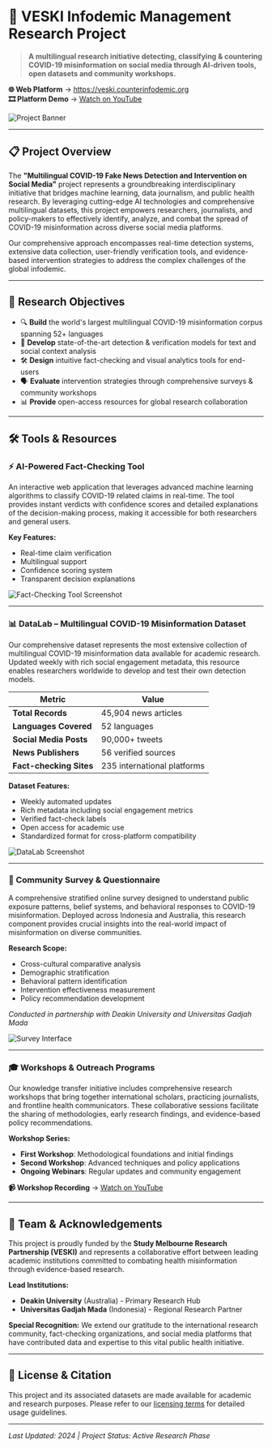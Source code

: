 # 🦠 VESKI Infodemic Management Research Project

> **A multilingual research initiative detecting, classifying & countering COVID-19 misinformation on social media through AI-driven tools, open datasets and community workshops.**

**🌐 Web Platform** → <https://veski.counterinfodemic.org>  
**🎞️ Platform Demo** → [Watch on YouTube](https://youtu.be/d8kwXpryflY?si=aOcCZ2sR9nOXnaP2)

![Project Banner](assets/banner.jpg)

---

## 📋 Project Overview

The **"Multilingual COVID-19 Fake News Detection and Intervention on Social Media"** project represents a groundbreaking interdisciplinary initiative that bridges machine learning, data journalism, and public health research. By leveraging cutting-edge AI technologies and comprehensive multilingual datasets, this project empowers researchers, journalists, and policy-makers to effectively identify, analyze, and combat the spread of COVID-19 misinformation across diverse social media platforms.

Our comprehensive approach encompasses real-time detection systems, extensive data collection, user-friendly verification tools, and evidence-based intervention strategies to address the complex challenges of the global infodemic.

---

## 🎯 Research Objectives

- 🔍 **Build** the world's largest multilingual COVID-19 misinformation corpus spanning 52+ languages
- 🤖 **Develop** state-of-the-art detection & verification models for text and social context analysis
- 🛠️ **Design** intuitive fact-checking and visual analytics tools for end-users
- 🗣️ **Evaluate** intervention strategies through comprehensive surveys & community workshops
- 📊 **Provide** open-access resources for global research collaboration

---

## 🛠️ Tools & Resources

### ⚡ AI-Powered Fact-Checking Tool

An interactive web application that leverages advanced machine learning algorithms to classify COVID-19 related claims in real-time. The tool provides instant verdicts with confidence scores and detailed explanations of the decision-making process, making it accessible for both researchers and general users.

**Key Features:**
- Real-time claim verification
- Multilingual support
- Confidence scoring system
- Transparent decision explanations

![Fact-Checking Tool Screenshot](assets/fact_tool.jpg)

---

### 📊 DataLab – Multilingual COVID-19 Misinformation Dataset

Our comprehensive dataset represents the most extensive collection of multilingual COVID-19 misinformation data available for academic research. Updated weekly with rich social engagement metadata, this resource enables researchers worldwide to develop and test their own detection models.

| **Metric** | **Value** |
|------------|-----------|
| **Total Records** | 45,904 news articles |
| **Languages Covered** | 52 languages |
| **Social Media Posts** | 90,000+ tweets |
| **News Publishers** | 56 verified sources |
| **Fact-checking Sites** | 235 international platforms |

**Dataset Features:**
- Weekly automated updates
- Rich metadata including social engagement metrics
- Verified fact-check labels
- Open access for academic use
- Standardized format for cross-platform compatibility

![DataLab Screenshot](assets/dataset.jpg)

---

### 📑 Community Survey & Questionnaire

A comprehensive stratified online survey designed to understand public exposure patterns, belief systems, and behavioral responses to COVID-19 misinformation. Deployed across Indonesia and Australia, this research component provides crucial insights into the real-world impact of misinformation on diverse communities.

**Research Scope:**
- Cross-cultural comparative analysis
- Demographic stratification
- Behavioral pattern identification
- Intervention effectiveness measurement
- Policy recommendation development

*Conducted in partnership with Deakin University and Universitas Gadjah Mada*

![Survey Interface](assets/survey.jpg)

---

### 🎓 Workshops & Outreach Programs

Our knowledge transfer initiative includes comprehensive research workshops that bring together international scholars, practicing journalists, and frontline health communicators. These collaborative sessions facilitate the sharing of methodologies, early research findings, and evidence-based policy recommendations.

**Workshop Series:**
- **First Workshop**: Methodological foundations and initial findings
- **Second Workshop**: Advanced techniques and policy applications
- **Ongoing Webinars**: Regular updates and community engagement

**📹 Workshop Recording** → [Watch on YouTube](https://youtu.be/VYwYN4etpcs?si=2UlPPy18Vx5tjWyI)

---

## 🤝 Team & Acknowledgements

This project is proudly funded by the **Study Melbourne Research Partnership (VESKI)** and represents a collaborative effort between leading academic institutions committed to combating health misinformation through evidence-based research.

**Lead Institutions:**
- **Deakin University** (Australia) - Primary Research Hub
- **Universitas Gadjah Mada** (Indonesia) - Regional Research Partner

**Special Recognition:**
We extend our gratitude to the international research community, fact-checking organizations, and social media platforms that have contributed data and expertise to this vital public health initiative.

---

## 📄 License & Citation

This project and its associated datasets are made available for academic and research purposes. Please refer to our [licensing terms](LICENSE) for detailed usage guidelines.

---

*Last Updated: 2024 | Project Status: Active Research Phase*


